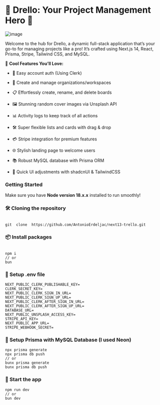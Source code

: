 # 🚀 Drello: Your Project Management Hero 🚀

![image](https://i.imgur.com/dcgSalA.png)

Welcome to the hub for Drello, a dynamic full-stack application that’s your go-to for managing projects like a pro! It’s crafted using Next.js 14, React, Prisma, Stripe, Tailwind CSS, and MySQL.

🌟 **Cool Features You’ll Love:**

- 🔐 Easy account auth (Using Clerk)

- 🏢 Create and manage organizations/workspaces

- 📋 Effortlessly create, rename, and delete boards

- 🖼️ Stunning random cover images via Unsplash API

- 📊 Activity logs to keep track of all actions

- 🛠️ Super flexible lists and cards with drag & drop

- 💳 Stripe integration for premium features

- 🌐 Stylish landing page to welcome users

- 📚 Robust MySQL database with Prisma ORM

- 💨 Quick UI adjustments with shadcnUI & TailwindCSS

### Getting Started

Make sure you have **Node version 18.x.x** installed to run smoothly!

### 🛠 Cloning the repository

```shell

git  clone  https://github.com/AntonioErdeljac/next13-trello.git

```

### 📦 Install packages

```shell

npm i
// or
bun

```

### 🔧 Setup .env file

```shell
NEXT_PUBLIC_CLERK_PUBLISHABLE_KEY=
CLERK_SECRET_KEY=
NEXT_PUBLIC_CLERK_SIGN_IN_URL=
NEXT_PUBLIC_CLERK_SIGN_UP_URL=
NEXT_PUBLIC_CLERK_AFTER_SIGN_IN_URL=
NEXT_PUBLIC_CLERK_AFTER_SIGN_UP_URL=
DATABASE_URL=
NEXT_PUBLIC_UNSPLASH_ACCESS_KEY=
STRIPE_API_KEY=
NEXT_PUBLIC_APP_URL=
STRIPE_WEBHOOK_SECRET=
```

### 💽 Setup Prisma with MySQL Database (I used Neon)

```shell
npx prisma generate
npx prisma db push
// or
bunx prisma generate
bunx prisma db push
```

### 🚀 Start the app

```shell
npm run dev
// or
bun dev
```
